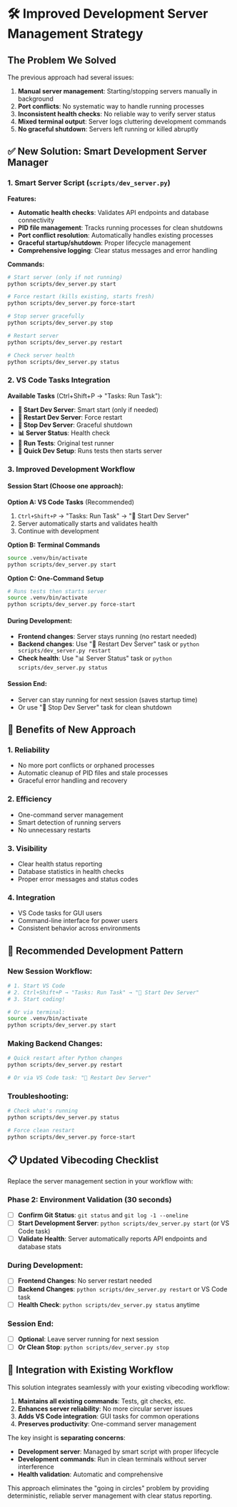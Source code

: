 # 🛠️ Improved Development Server Management Strategy

## The Problem We Solved

The previous approach had several issues:
1. **Manual server management**: Starting/stopping servers manually in background
2. **Port conflicts**: No systematic way to handle running processes
3. **Inconsistent health checks**: No reliable way to verify server status
4. **Mixed terminal output**: Server logs cluttering development commands
5. **No graceful shutdown**: Servers left running or killed abruptly

## ✅ New Solution: Smart Development Server Manager

### 1. **Smart Server Script** (`scripts/dev_server.py`)

**Features:**
- **Automatic health checks**: Validates API endpoints and database connectivity
- **PID file management**: Tracks running processes for clean shutdowns
- **Port conflict resolution**: Automatically handles existing processes
- **Graceful startup/shutdown**: Proper lifecycle management
- **Comprehensive logging**: Clear status messages and error handling

**Commands:**
```bash
# Start server (only if not running)
python scripts/dev_server.py start

# Force restart (kills existing, starts fresh)
python scripts/dev_server.py force-start

# Stop server gracefully
python scripts/dev_server.py stop

# Restart server
python scripts/dev_server.py restart

# Check server health
python scripts/dev_server.py status
```

### 2. **VS Code Tasks Integration**

**Available Tasks** (Ctrl+Shift+P → "Tasks: Run Task"):
- **🚀 Start Dev Server**: Smart start (only if needed)
- **🔄 Restart Dev Server**: Force restart
- **🛑 Stop Dev Server**: Graceful shutdown
- **📊 Server Status**: Health check
- **🧪 Run Tests**: Original test runner
- **🔧 Quick Dev Setup**: Runs tests then starts server

### 3. **Improved Development Workflow**

#### **Session Start** (Choose one approach):

**Option A: VS Code Tasks** (Recommended)
1. `Ctrl+Shift+P` → "Tasks: Run Task" → "🚀 Start Dev Server"
2. Server automatically starts and validates health
3. Continue with development

**Option B: Terminal Commands**
```bash
source .venv/bin/activate
python scripts/dev_server.py start
```

**Option C: One-Command Setup**
```bash
# Runs tests then starts server
source .venv/bin/activate
python scripts/dev_server.py force-start
```

#### **During Development**:
- **Frontend changes**: Server stays running (no restart needed)
- **Backend changes**: Use "🔄 Restart Dev Server" task or `python scripts/dev_server.py restart`
- **Check health**: Use "📊 Server Status" task or `python scripts/dev_server.py status`

#### **Session End**:
- Server can stay running for next session (saves startup time)
- Or use "🛑 Stop Dev Server" task for clean shutdown

## 🎯 Benefits of New Approach

### **1. Reliability**
- No more port conflicts or orphaned processes
- Automatic cleanup of PID files and stale processes
- Graceful error handling and recovery

### **2. Efficiency**
- One-command server management
- Smart detection of running servers
- No unnecessary restarts

### **3. Visibility**
- Clear health status reporting
- Database statistics in health checks
- Proper error messages and status codes

### **4. Integration**
- VS Code tasks for GUI users
- Command-line interface for power users
- Consistent behavior across environments

## 🚀 Recommended Development Pattern

### **New Session Workflow**:
```bash
# 1. Start VS Code
# 2. Ctrl+Shift+P → "Tasks: Run Task" → "🚀 Start Dev Server"
# 3. Start coding!

# Or via terminal:
source .venv/bin/activate
python scripts/dev_server.py start
```

### **Making Backend Changes**:
```bash
# Quick restart after Python changes
python scripts/dev_server.py restart

# Or via VS Code task: "🔄 Restart Dev Server"
```

### **Troubleshooting**:
```bash
# Check what's running
python scripts/dev_server.py status

# Force clean restart
python scripts/dev_server.py force-start
```

## 📋 Updated Vibecoding Checklist

Replace the server management section in your workflow with:

### **Phase 2: Environment Validation (30 seconds)**
- [ ] **Confirm Git Status**: `git status` and `git log -1 --oneline`
- [ ] **Start Development Server**: `python scripts/dev_server.py start` (or VS Code task)
- [ ] **Validate Health**: Server automatically reports API endpoints and database stats

### **During Development**:
- [ ] **Frontend Changes**: No server restart needed
- [ ] **Backend Changes**: `python scripts/dev_server.py restart` or VS Code task
- [ ] **Health Check**: `python scripts/dev_server.py status` anytime

### **Session End**:
- [ ] **Optional**: Leave server running for next session
- [ ] **Or Clean Stop**: `python scripts/dev_server.py stop`

## 🎪 Integration with Existing Workflow

This solution integrates seamlessly with your existing vibecoding workflow:

1. **Maintains all existing commands**: Tests, git checks, etc.
2. **Enhances server reliability**: No more circular server issues
3. **Adds VS Code integration**: GUI tasks for common operations
4. **Preserves productivity**: One-command server management

The key insight is **separating concerns**:
- **Development server**: Managed by smart script with proper lifecycle
- **Development commands**: Run in clean terminals without server interference
- **Health validation**: Automatic and comprehensive

This approach eliminates the "going in circles" problem by providing deterministic, reliable server management with clear status reporting.

